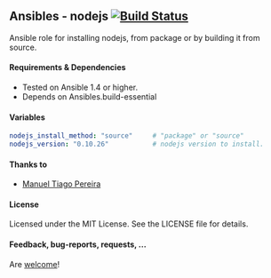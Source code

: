 ## Ansibles - nodejs [![Build Status](https://travis-ci.org/Ansibles/nodejs.png)](https://travis-ci.org/liamoehlman/ansible-nodejs)

Ansible role for installing nodejs, from package or by building it from source.


#### Requirements & Dependencies
- Tested on Ansible 1.4 or higher.
- Depends on Ansibles.build-essential


#### Variables

```yaml
nodejs_install_method: "source"     # "package" or "source"
nodejs_version: "0.10.26"           # nodejs version to install.
```

#### Thanks to
- [Manuel Tiago Pereira](https://github.com/mtpereira)


#### License

Licensed under the MIT License. See the LICENSE file for details.


#### Feedback, bug-reports, requests, ...

Are [welcome](https://github.com/ansibles/nodejs/issues)!
